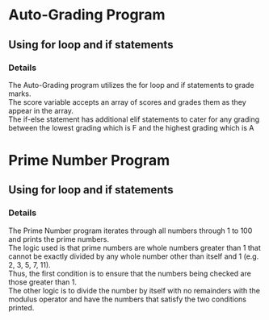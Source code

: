 # Auto-Grading Program

## Using for loop and if statements

### Details
<p>The Auto-Grading program utilizes the for loop and if statements to grade marks.</br>
The score variable accepts an array of scores and grades them as they appear in the array.</br>
The if-else statement has additional elif statements to cater for any grading between the lowest grading which is F and the highest grading which is A</p>

# Prime Number Program
## Using for loop and if statements

### Details
<p>The Prime Number program iterates through all numbers through 1 to 100 and prints the prime numbers.</br>
The logic used is that prime numbers are whole numbers greater than 1 that cannot be exactly divided by any whole number other than itself and 1 (e.g. 2, 3, 5, 7, 11).</br>
Thus, the first condition is to ensure that the numbers being checked are those greater than 1.</br>
The other logic is to divide the number by itself with no remainders with the modulus operator and have the numbers that satisfy the two conditions printed.</p>

